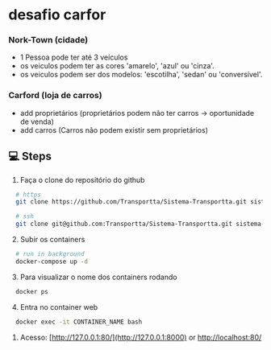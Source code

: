 # desafio carfor
### Nork-Town (cidade)
- 1 Pessoa pode ter até 3 veículos
- os veiculos podem ter as cores 'amarelo', 'azul' ou 'cinza'.
- os veiculos podem ser dos modelos: 'escotilha', 'sedan' ou 'conversível'.

### Carford (loja de carros)
- add proprietários (proprietários podem não ter carros → oportunidade de venda)
- add carros (Carros não podem existir sem proprietários)



## :computer: Steps

1. Faça o clone do repositório do github
```bash
  # https
  git clone https://github.com/Transportta/Sistema-Transportta.git sistema-transportta

  # ssh
  git clone git@github.com:Transportta/Sistema-Transportta.git sistema-transportta
```
2. Subir os containers
```bash
  # run in background
  docker-compose up -d
```
3. Para visualizar o nome dos containers rodando
```bash
  docker ps
```
4. Entra no container web
```bash
  docker exec -it CONTAINER_NAME bash
```

1. Acesso: [http://127.0.0.1:80/](http://127.0.0.1:8000) or [http://localhost:80/](http://localhost:8000)
